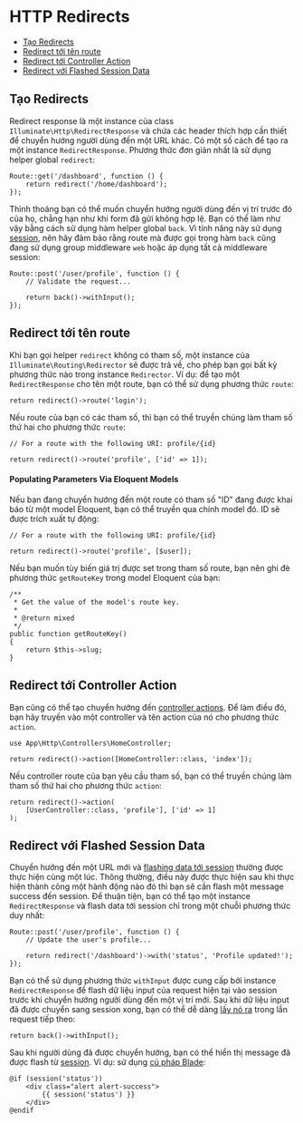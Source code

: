 # HTTP Redirects

- [Tạo Redirects](#creating-redirects)
- [Redirect tới tên route](#redirecting-named-routes)
- [Redirect tới Controller Action](#redirecting-controller-actions)
- [Redirect với Flashed Session Data](#redirecting-with-flashed-session-data)

<a name="creating-redirects"></a>
## Tạo Redirects

Redirect response là một instance của class `Illuminate\Http\RedirectResponse` và chứa các header thích hợp cần thiết để chuyển hướng người dùng đến một URL khác. Có một số cách để tạo ra một instance `RedirectResponse`. Phương thức đơn giản nhất là sử dụng helper global `redirect`:

    Route::get('/dashboard', function () {
        return redirect('/home/dashboard');
    });

Thỉnh thoảng bạn có thể muốn chuyển hướng người dùng đến vị trí trước đó của họ, chẳng hạn như khi form đã gửi không hợp lệ. Bạn có thể làm như vậy bằng cách sử dụng hàm helper global `back`. Vì tính năng này sử dụng [session](/docs/{{version}}/session), nên hãy đảm bảo rằng route mà được gọi trong hàm `back` cũng đang sử dụng group middleware `web` hoặc áp dụng tất cả middleware session:

    Route::post('/user/profile', function () {
        // Validate the request...

        return back()->withInput();
    });

<a name="redirecting-named-routes"></a>
## Redirect tới tên route

Khi bạn gọi helper `redirect` không có tham số, một instance của `Illuminate\Routing\Redirector` sẽ được trả về, cho phép bạn gọi bất kỳ phương thức nào trong instance `Redirector`. Ví dụ: để tạo một `RedirectResponse` cho tên một route, bạn có thể sử dụng phương thức `route`:

    return redirect()->route('login');

Nếu route của bạn có các tham số, thì bạn có thể truyền chúng làm tham số thứ hai cho phương thức `route`:

    // For a route with the following URI: profile/{id}

    return redirect()->route('profile', ['id' => 1]);

<a name="populating-parameters-via-eloquent-models"></a>
#### Populating Parameters Via Eloquent Models

Nếu bạn đang chuyển hướng đến một route có tham số "ID" đang được khai báo từ một model Eloquent, bạn có thể truyền qua chính model đó. ID sẽ được trích xuất tự động:

    // For a route with the following URI: profile/{id}

    return redirect()->route('profile', [$user]);

Nếu bạn muốn tùy biến giá trị được set trong tham số route, bạn nên ghi đè phương thức `getRouteKey` trong model Eloquent của bạn:

    /**
     * Get the value of the model's route key.
     *
     * @return mixed
     */
    public function getRouteKey()
    {
        return $this->slug;
    }

<a name="redirecting-controller-actions"></a>
## Redirect tới Controller Action

Bạn cũng có thể tạo chuyển hướng đến [controller actions](/docs/{{version}}/controllers). Để làm điều đó, bạn hãy truyền vào một controller và tên action của nó cho phương thức `action`.

    use App\Http\Controllers\HomeController;

    return redirect()->action([HomeController::class, 'index']);

Nếu controller route của bạn yêu cầu tham số, bạn có thể truyền chúng làm tham số thứ hai cho phương thức `action`:

    return redirect()->action(
        [UserController::class, 'profile'], ['id' => 1]
    );

<a name="redirecting-with-flashed-session-data"></a>
## Redirect với Flashed Session Data

Chuyển hướng đến một URL mới và [flashing data tới session](/docs/{{version}}/session#flash-data) thường được thực hiện cùng một lúc. Thông thường, điều này được thực hiện sau khi thực hiện thành công một hành động nào đó thì bạn sẽ cần flash một message success đến session. Để thuận tiện, bạn có thể tạo một instance `RedirectResponse` và flash data tới session chỉ trong một chuỗi phương thức duy nhất:

    Route::post('/user/profile', function () {
        // Update the user's profile...

        return redirect('/dashboard')->with('status', 'Profile updated!');
    });

Bạn có thể sử dụng phương thức `withInput` được cung cấp bởi instance `RedirectResponse` để flash dữ liệu input của request hiện tại vào session trước khi chuyển hướng người dùng đến một vị trí mới. Sau khi dữ liệu input đã được chuyển sang session xong, bạn có thể dễ dàng [lấy nó ra](/docs/{{version}}/requests#retrieving-old-input) trong lần request tiếp theo:

    return back()->withInput();

Sau khi người dùng đã được chuyển hướng, bạn có thể hiển thị message đã được flash từ [session](/docs/{{version}}/session). Ví dụ: sử dụng [cú pháp Blade](/docs/{{version}}/blade):

    @if (session('status'))
        <div class="alert alert-success">
            {{ session('status') }}
        </div>
    @endif
